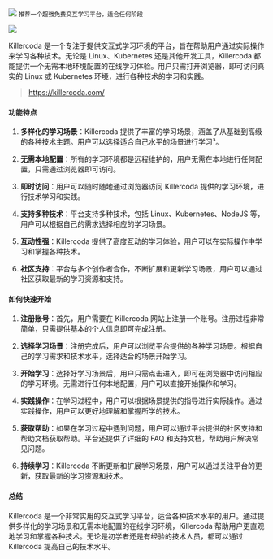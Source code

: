 <img src="/assets/image/240926-killercoda.png">
<small>推荐一个超强免费交互学习平台，适合任何阶段</small>

![](/assets/image/240926-killercoda.png)

Killercoda 是一个专注于提供交互式学习环境的平台，旨在帮助用户通过实际操作来学习各种技术。无论是 Linux、Kubernetes 还是其他开发工具，Killercoda 都能提供一个无需本地环境配置的在线学习体验。用户只需打开浏览器，即可访问真实的 Linux 或 Kubernetes 环境，进行各种技术的学习和实践。

>https://killercoda.com/

#### 功能特点

1. **多样化的学习场景**：Killercoda 提供了丰富的学习场景，涵盖了从基础到高级的各种技术主题。用户可以选择适合自己水平的场景进行学习³。
   
2. **无需本地配置**：所有的学习环境都是远程维护的，用户无需在本地进行任何配置，只需通过浏览器即可访问。

3. **即时访问**：用户可以随时随地通过浏览器访问 Killercoda 提供的学习环境，进行技术学习和实践。

4. **支持多种技术**：平台支持多种技术，包括 Linux、Kubernetes、NodeJS 等，用户可以根据自己的需求选择相应的学习场景。

5. **互动性强**：Killercoda 提供了高度互动的学习体验，用户可以在实际操作中学习和掌握各种技术。

6. **社区支持**：平台与多个创作者合作，不断扩展和更新学习场景，用户可以通过社区获取最新的学习资源和支持。

#### 如何快速开始

1. **注册账号**：首先，用户需要在 Killercoda 网站上注册一个账号。注册过程非常简单，只需提供基本的个人信息即可完成注册。

2. **选择学习场景**：注册完成后，用户可以浏览平台提供的各种学习场景。根据自己的学习需求和技术水平，选择适合的场景开始学习。

3. **开始学习**：选择好学习场景后，用户只需点击进入，即可在浏览器中访问相应的学习环境。无需进行任何本地配置，用户可以直接开始操作和学习。

4. **实践操作**：在学习过程中，用户可以根据场景提供的指导进行实际操作。通过实践操作，用户可以更好地理解和掌握所学的技术。

5. **获取帮助**：如果在学习过程中遇到问题，用户可以通过平台提供的社区支持和帮助文档获取帮助。平台还提供了详细的 FAQ 和支持文档，帮助用户解决常见问题。

6. **持续学习**：Killercoda 不断更新和扩展学习场景，用户可以通过关注平台的更新，获取最新的学习资源和技术。

#### 总结

Killercoda 是一个非常实用的交互式学习平台，适合各种技术水平的用户。通过提供多样化的学习场景和无需本地配置的在线学习环境，Killercoda 帮助用户更直观地学习和掌握各种技术。无论是初学者还是有经验的技术人员，都可以通过 Killercoda 提高自己的技术水平。

